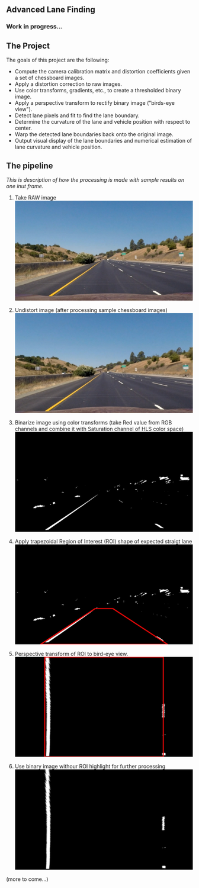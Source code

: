 ## Advanced Lane Finding

### Work in progress...


The Project
---

The goals of this project are the following:

* Compute the camera calibration matrix and distortion coefficients given a set of chessboard images.
* Apply a distortion correction to raw images.
* Use color transforms, gradients, etc., to create a thresholded binary image.
* Apply a perspective transform to rectify binary image ("birds-eye view").
* Detect lane pixels and fit to find the lane boundary.
* Determine the curvature of the lane and vehicle position with respect to center.
* Warp the detected lane boundaries back onto the original image.
* Output visual display of the lane boundaries and numerical estimation of lane curvature and vehicle position.


The pipeline
---

*This is description of how the processing is made with sample results on one inut frame.*

1. Take RAW image  
![Raw image](examples/00.jpg "Raw image")

2. Undistort image (after processing sample chessboard images)
![Undistorted image](examples/01.jpg "Undistorted image")

3. Binarize image using color transforms (take Red value from RGB channels and combine it with Saturation channel of HLS color space)
![Binarized image](examples/02.jpg "Binarized image")

4. Apply trapezoidal Region of Interest (ROI) shape of expected straigt lane
![Trapezoid image](examples/03.jpg "Trapezoid image")

5. Perspective transform of ROI to bird-eye view.
![Bird-eye  image](examples/04.jpg "Bird-eye image")

6. Use binary image withour ROI highlight for further processing
![Raw image](examples/05.jpg "Raw image")

(more to come...)
